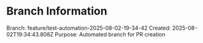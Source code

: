 # Branch Information

Branch: feature/test-automation-2025-08-02-19-34-42
Created: 2025-08-02T19:34:43.808Z
Purpose: Automated branch for PR creation
